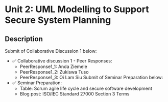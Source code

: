 # Unit 2: UML Modelling to Support Secure System Planning

## Description

Submit of Collaborative Discussion 1 below:
- ✅ Collaborative discussion 1 - Peer Responses:
  * PeerResponse1_1: Anda Ziemele
  * PeerResponse1_2: Zukiswa Tuso
  * PeerResponse1_3: Oi Lam Siu
Submit of Seminar Preparation below: 
- ✅ Seminar Preparation:
  * Table: Scrum agile life cycle and secure software development 
  * Blog post: ISO/IEC Standard 27000 Section 3 Terms




